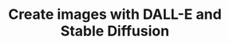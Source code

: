 ---
title: 'Create images with DALL-E and Stable Diffusion'
description: "Stable Diffusion and OpenAI’s DALL-E image APIs generate or edit images with text based instructions. The power of the Ballerina library makes uploading, downloading and processing images a breeze."
---